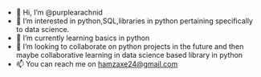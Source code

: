 - 👋 Hi, I’m @purplearachnid
- 👀 I’m interested in python,SQL,libraries in python pertaining specifically to data science.  
- 🌱 I’m currently learning basics in python
- 💞️ I’m looking to collaborate on python projects in the future and then maybe collaborative learning in data science based library in python
- 📫 You can reach me on hamzaxe24@gmail.com

<!---
purplearachnid/purplearachnid is a ✨ special ✨ repository because its `README.md` (this file) appears on your GitHub profile.
You can click the Preview link to take a look at your changes.
--->
